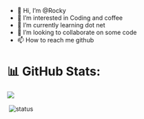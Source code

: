 - 👋 Hi, I’m @Rocky
- 👀 I’m interested in Coding and coffee
- 🌱 I’m currently learning dot net
- 💞️ I’m looking to collaborate on some code
- 📫 How to reach me github

# 📊 GitHub Stats:

  ![](https://github-readme-stats.vercel.app/api/top-langs/?username=Rockyread&theme=city_light&hide_border=false&include_all_commits=true&count_private=true&layout=compact)


<p>&nbsp;<img align="center" src="https://github-readme-stats.vercel.app/api?username=Rockyread&show_icons=true&locale=en" alt="status" /></p>
<!---
Rockyread/Rockyread is a ✨ special ✨ repository because its `README.md` (this file) appears on your GitHub profile.
You can click the Preview link to take a look at your changes.
--->
